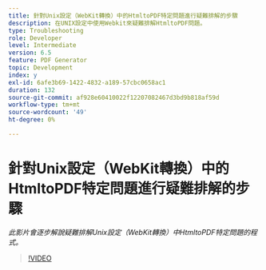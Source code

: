 ```yaml
---
title: 針對Unix設定（WebKit轉換）中的HtmltoPDF特定問題進行疑難排解的步驟
description: 在UNIX設定中使用Webkit來疑難排解HtmltoPDF問題。
type: Troubleshooting
role: Developer
level: Intermediate
version: 6.5
feature: PDF Generator
topic: Development
index: y
exl-id: 6afe3b69-1422-4832-a189-57cbc0658ac1
duration: 132
source-git-commit: af928e60410022f12207082467d3bd9b818af59d
workflow-type: tm+mt
source-wordcount: '49'
ht-degree: 0%

---
```


# 針對Unix設定（WebKit轉換）中的HtmltoPDF特定問題進行疑難排解的步驟

*此影片會逐步解說疑難排解Unix設定（WebKit轉換）中HtmltoPDF特定問題的程式。*

>[!VIDEO](https://video.tv.adobe.com/v/335548?quality=12&learn=on)
